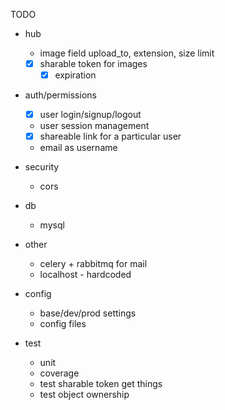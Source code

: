  TODO

- hub
	- image field upload_to, extension, size limit
	- [x] sharable token for images
		- [x] expiration

- auth/permissions
	- [x] user login/signup/logout
	- user session management
	- [x] shareable link for a particular user
	- email as username


- security
	- cors

- db
	- mysql

- other
	- celery + rabbitmq for mail
	- localhost - hardcoded

- config
	- base/dev/prod settings
	- config files

- test
	- unit
	- coverage
	- test sharable token get things
	- test object ownership
